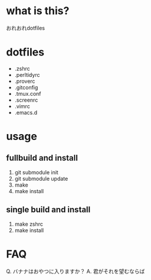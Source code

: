 # what is this?
おれおれdotfiles

# dotfiles
* .zshrc
* .perltidyrc
* .proverc
* .gitconfig
* .tmux.conf
* .screenrc
* .vimrc
* .emacs.d

# usage
## fullbuild and install
1. git submodule init
2. git submodule update
3. make
4. make install

## single build and install
1. make zshrc
2. make install

# FAQ
Q. バナナはおやつに入りますか？
A. 君がそれを望むならば